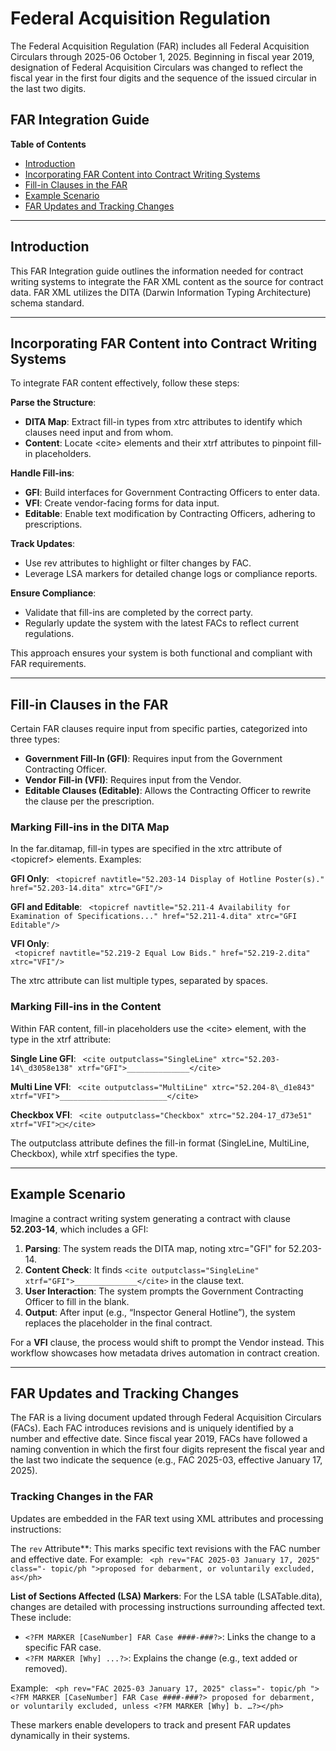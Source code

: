 # Federal Acquisition Regulation
The Federal Acquisition Regulation (FAR) includes all Federal Acquisition Circulars through 2025-06 October 1, 2025. Beginning in fiscal year 2019, designation of Federal Acquisition Circulars was changed to reflect the fiscal year in the first four digits and the sequence of the issued circular in the last two digits.

## FAR Integration Guide
**Table of Contents**

- [Introduction](#Introduction)
- [Incorporating FAR Content into Contract Writing Systems](#incorporating-far-content-into-contract-writing-systems)
- [Fill-in Clauses in the FAR](#fill-in-clauses-in-the-far)
- [Example Scenario](#example-scenario)
- [FAR Updates and Tracking Changes](#far-updates-and-tracking-changes)

---

## Introduction

This FAR Integration guide outlines the information needed for contract writing systems to integrate the FAR XML content as the source for contract data. FAR XML utilizes the DITA (Darwin Information Typing Architecture) schema standard.

---

## **Incorporating FAR Content into Contract Writing Systems**

To integrate FAR content effectively, follow these steps:

**Parse the Structure**:

* **DITA Map**: Extract fill-in types from xtrc attributes to identify which clauses need input and from whom.  
* **Content**: Locate \<cite\> elements and their xtrf attributes to pinpoint fill-in placeholders.

 **Handle Fill-ins**:

* **GFI**: Build interfaces for Government Contracting Officers to enter data.  
* **VFI**: Create vendor-facing forms for data input.  
* **Editable**: Enable text modification by Contracting Officers, adhering to prescriptions.

**Track Updates**:

* Use rev attributes to highlight or filter changes by FAC.  
* Leverage LSA markers for detailed change logs or compliance reports.

**Ensure Compliance**:

* Validate that fill-ins are completed by the correct party.  
* Regularly update the system with the latest FACs to reflect current regulations.

This approach ensures your system is both functional and compliant with FAR requirements.

---

## **Fill-in Clauses in the FAR**

Certain FAR clauses require input from specific parties, categorized into three types:

* **Government Fill-In (GFI)**: Requires input from the Government Contracting Officer.  
* **Vendor Fill-in (VFI)**: Requires input from the Vendor.  
* **Editable Clauses (Editable)**: Allows the Contracting Officer to rewrite the clause per the prescription.

### **Marking Fill-ins in the DITA Map**

In the far.ditamap, fill-in types are specified in the xtrc attribute of \<topicref\> elements. Examples:

**GFI Only**:
`
<topicref navtitle="52.203-14 Display of Hotline Poster(s)." href="52.203-14.dita" xtrc="GFI"/>`

**GFI and Editable**:
`
<topicref navtitle="52.211-4 Availability for Examination of Specifications..." href="52.211-4.dita" xtrc="GFI Editable"/>`

**VFI Only**:  
`
<topicref navtitle="52.219-2 Equal Low Bids." href="52.219-2.dita" xtrc="VFI"/>`

The xtrc attribute can list multiple types, separated by spaces.

### **Marking Fill-ins in the Content**

Within FAR content, fill-in placeholders use the \<cite\> element, with the type in the xtrf attribute:

**Single Line GFI**:
`
<cite outputclass="SingleLine" xtrc="52.203-14\_d3058e138" xtrf="GFI">______________</cite>`

**Multi Line VFI**:
`
<cite outputclass="MultiLine" xtrc="52.204-8\_d1e843" xtrf="VFI">________________________</cite>`

**Checkbox VFI**:
`
<cite outputclass="Checkbox" xtrc="52.204-17_d73e51" xtrf="VFI">□</cite>`

The outputclass attribute defines the fill-in format (SingleLine, MultiLine, Checkbox), while xtrf specifies the type.

---

## Example Scenario

Imagine a contract writing system generating a contract with clause **52.203-14**, which includes a GFI:

1. **Parsing**: The system reads the DITA map, noting xtrc="GFI" for 52.203-14.  
2. **Content Check**: It finds `<cite outputclass="SingleLine" xtrf="GFI">______________</cite>` in the clause text.  
3. **User Interaction**: The system prompts the Government Contracting Officer to fill in the blank.  
4. **Output**: After input (e.g., “Inspector General Hotline”), the system replaces the placeholder in the final contract.

For a **VFI** clause, the process would shift to prompt the Vendor instead. This workflow showcases how metadata drives automation in contract creation.

---

## **FAR Updates and Tracking Changes**

The FAR is a living document updated through Federal Acquisition Circulars (FACs). Each FAC introduces revisions and is uniquely identified by a number and effective date. Since fiscal year 2019, FACs have followed a naming convention in which the first four digits represent the fiscal year and the last two indicate the sequence (e.g., FAC 2025-03, effective January 17, 2025).

### **Tracking Changes in the FAR**

Updates are embedded in the FAR text using XML attributes and processing instructions:

The `rev` Attribute**: This marks specific text revisions with the FAC number and effective date. For example:
`
<ph rev="FAC 2025-03 January 17, 2025" class="- topic/ph ">proposed for debarment, or voluntarily excluded, as</ph>`

**List of Sections Affected (LSA) Markers**: For the LSA table (LSATable.dita), changes are detailed with processing instructions surrounding affected text. These include:

* `<?FM MARKER [CaseNumber] FAR Case ####-###?>`: Links the change to a specific FAR case.  
*  `<?FM MARKER [Why] ...?>`: Explains the change (e.g., text added or removed).

Example:
`
<ph rev="FAC 2025-03 January 17, 2025" class="- topic/ph "><?FM MARKER [CaseNumber] FAR Case ####-###?> proposed for debarment, or voluntarily excluded, unless <?FM MARKER [Why] b. …?></ph>`


These markers enable developers to track and present FAR updates dynamically in their systems.

